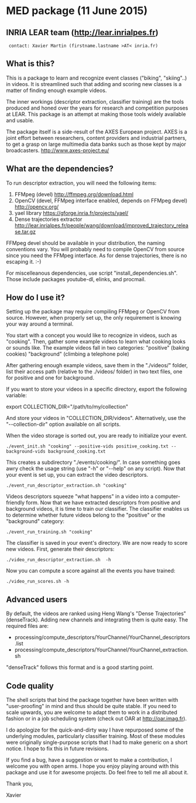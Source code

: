 #   MED package (11 June 2015)
##   INRIA LEAR team (http://lear.inrialpes.fr)
     contact: Xavier Martin (firstname.lastname >AT< inria.fr)

What is this?
-------------
This is a package to learn and recognize event classes ("biking", "skiing"..) in videos.
It is streamlined such that adding and scoring new classes is a matter of finding
enough example videos.

The inner workings (descriptor extraction, classifier training) are the tools produced
and honed over the years for research and competition purposes at LEAR. This package
is an attempt at making those tools widely available and usable.

The package itself is a side-result of the AXES European project.
AXES is a joint effort between researchers, content providers and industrial partners,
to get a grasp on large multimedia data banks such as those kept by major broadcasters.
http://www.axes-project.eu/

What are the dependencies?
--------------------------
To run descriptor extraction, you will need the following items:

1. FFMpeg (devel)  http://ffmpeg.org/download.html
2. OpenCV (devel, FFMpeg interface enabled, depends on FFMpeg devel)  http://opencv.org/
3. yael library https://gforge.inria.fr/projects/yael/
4. Dense trajectories extractor http://lear.inrialpes.fr/people/wang/download/improved_trajectory_release.tar.gz

FFMpeg devel should be available in your distribution, the naming conventions vary.
You will probably need to compile OpenCV from source since you need the FFMpeg interface.
As for dense trajectories, there is no escaping it. :-)

For miscelleanous dependencies, use script "install_dependencies.sh".
Those include packages youtube-dl, elinks, and procmail.


How do I use it?
----------------
Setting up the package may require compiling FFMpeg or OpenCV from source.
However, when properly set up, the only requirement is knowing your way around a terminal.

You start with a concept you would like to recognize in videos, such as "cooking".
Then, gather some example videos to learn what cooking looks or sounds like.
The example videos fall in two categories: "positive" (baking cookies)
                                           "background" (climbing a telephone pole)

After gathering enough example videos, save them in the "./videos/" folder,
list their access path (relative to the ./videos/ folder) in two text files,
one for positive and one for background.

If you want to store your videos in a specific directory, export the following variable:

export COLLECTION_DIR="/path/to/my/collection"

And store your videos in "COLLECTION_DIR/videos". Alternatively, use the "--collection-dir" option available on all scripts.


When the video storage is sorted out, you are ready to initialize your event.

    ./event_init.sh "cooking" --positive-vids positive_cooking.txt --background-vids background_cooking.txt


This creates a subdirectory "./events/cooking/".
In case something goes awry check the usage string (use "-h" or "--help" on any script).
Now that your event is set up, you can extract the video descriptors.

    ./event_run_descriptor_extraction.sh "cooking"


Videos descriptors squeeze "what happens" in a video into a computer-friendly form.
Now that we have extracted descriptors from positive and background videos, it is time
to train our classifier. The classifier enables us to determine whether future videos
belong to the "positive" or the "background" category:

    ./event_run_training.sh "cooking"


The classifier is saved in your event's directory.
We are now ready to score new videos. First, generate their descriptors:

	./video_run_descriptor_extraction.sh  -h
    
Now you can compute a score against all the events you have trained:

	./video_run_scores.sh -h


Advanced users
--------------
By default, the videos are ranked using Heng Wang's "Dense Trajectories" (denseTrack).
Adding new channels and integrating them is quite easy.
The required files are:

- processing/compute_descriptors/YourChannel/YourChannel_descriptors.list
- processing/compute_descriptors/YourChannel/YourChannel_extraction.sh

"denseTrack" follows this format and is a good starting point.


Code quality
------------
The shell scripts that bind the package together have been written with "user-proofing"
in mind and thus should be quite stable. If you need to scale upwards, you are welcome to adapt them
to work in a distributed fashion or in a job scheduling system (check out OAR at http://oar.imag.fr).

I do apologize for the quick-and-dirty way I have repurposed some of the underlying modules,
particularly classifier training. Most of these modules were originally single-purpose scripts
that I had to make generic on a short notice. I hope to fix this in future revisions.

If you find a bug, have a suggestion or want to make a contribution, I welcome you with open arms.
I hope you enjoy playing around with this package and use it for awesome projects.
Do feel free to tell me all about it.


Thank you,

Xavier
